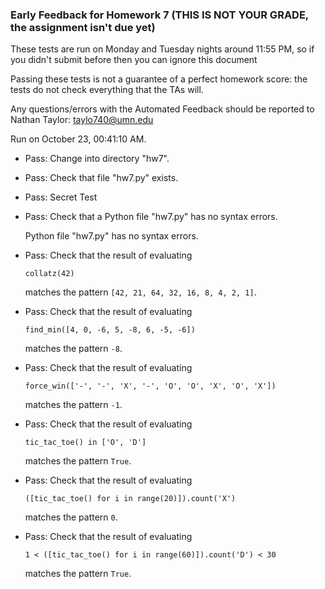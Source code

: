 ### Early Feedback for Homework 7 (THIS IS NOT YOUR GRADE, the assignment isn't due yet)

These tests are run on Monday and Tuesday nights around 11:55 PM, so if you didn't submit before then you can ignore this document

Passing these tests is not a guarantee of a perfect homework score: the tests do not check everything that the TAs will.

Any questions/errors with the Automated Feedback should be reported to Nathan Taylor: taylo740@umn.edu

Run on October 23, 00:41:10 AM.

+ Pass: Change into directory "hw7".

+ Pass: Check that file "hw7.py" exists.

+ Pass: Secret Test

+ Pass: Check that a Python file "hw7.py" has no syntax errors.

    Python file "hw7.py" has no syntax errors.



+ Pass: 
Check that the result of evaluating
   ```
   collatz(42)
   ```
   matches the pattern `[42, 21, 64, 32, 16, 8, 4, 2, 1]`.

   




+ Pass: 
Check that the result of evaluating
   ```
   find_min([4, 0, -6, 5, -8, 6, -5, -6])
   ```
   matches the pattern `-8`.

   




+ Pass: 
Check that the result of evaluating
   ```
   force_win(['-', '-', 'X', '-', 'O', 'O', 'X', 'O', 'X'])
   ```
   matches the pattern `-1`.

   




+ Pass: 
Check that the result of evaluating
   ```
   tic_tac_toe() in ['O', 'D']
   ```
   matches the pattern `True`.

   




+ Pass: 
Check that the result of evaluating
   ```
   ([tic_tac_toe() for i in range(20)]).count('X')
   ```
   matches the pattern `0`.

   




+ Pass: 
Check that the result of evaluating
   ```
   1 < ([tic_tac_toe() for i in range(60)]).count('D') < 30
   ```
   matches the pattern `True`.

   




